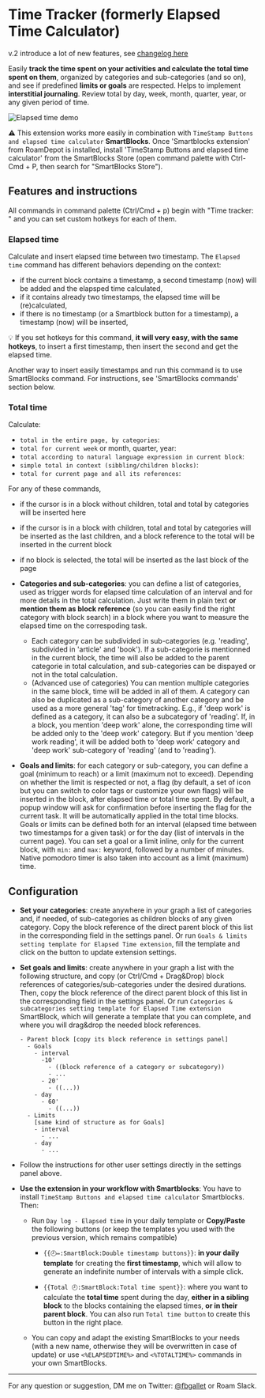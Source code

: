 # Time Tracker (formerly Elapsed Time Calculator)

v.2 introduce a lot of new features, see [changelog here](https://github.com/fbgallet/roam-extension-elapsed-time/blob/main/CHANGELOG.md)

Easily **track the time spent on your activities and calculate the total time spent on them**, organized by categories and sub-categories (and so on), and see if predefined **limits or goals** are respected. Helps to implement **interstitial journaling**.
Review total by day, week, month, quarter, year, or any given period of time.

![Elapsed time demo](https://user-images.githubusercontent.com/74436347/184550335-ac5acde2-c9f9-459b-8e30-ec239abd7041.gif)


⚠️ This extension works more easily in combination with `TimeStamp Buttons and elapsed time calculator` **SmartBlocks**. Once 'Smartblocks extension' from RoamDepot is installed, install 'TimeStamp Buttons and elapsed time calculator' from the SmartBlocks Store (open command palette with Ctrl-Cmd + P, then search for "SmartBlocks Store").

## Features and instructions

All commands in command palette (Ctrl/Cmd + p) begin with "Time tracker: " and you can set custom hotkeys for each of them.

### Elapsed time
Calculate and insert elapsed time between two timestamp. The `Elapsed time` command has different behaviors depending on the context:
  - if the current block contains a timestamp, a second timestamp (now) will be added and the elapsped time calculated,
  - if it contains already two timestamps, the elapsed time will be (re)calculated,
  - if there is no timestamp (or a Smartblock button for a timestamp), a timestamp (now) will be inserted,

💡 If you set hotkeys for this command, **it will very easy, with the same hotkeys**, to insert a first timestamp, then insert the second and get the elapsed time.

Another way to insert easily timestamps and run this command is to use SmartBlocks command. For instructions, see 'SmartBlocks commands' section below.

### Total time
Calculate:
  - `total in the entire page, by categories`:
  - `total for current week` or month, quarter, year: 
  - `total according to natural language expression in current block`:
  - `simple total in context (sibbling/children blocks)`:
  - `total for current page and all its references`:

For any of these commands, 
  - if the cursor is in a block without children, total and total by categories will be inserted here
  - if the cursor is in a block with children, total and total by categories will be inserted as the last children, and a block reference to the total will be inserted in the current block
  - if no block is selected, the total will be inserted as the last block of the page


- **Categories and sub-categories**: you can define a list of categories, used as trigger words for elapsed time calculation of an interval and for more details in the total calculation. Just write them in plain text **or mention them as block reference** (so you can easily find the right category with block search) in a block where you want to measure the elapsed time on the correspoding task.
  - Each category can be subdivided in sub-categories (e.g. 'reading', subdivided in 'article' and 'book'). If a sub-categorie is mentionned in the current block, the time will also be added to the parent categorie in total calculation, and sub-categories can be dispayed or not in the total calculation.
  - (Advanced use of categories) You can mention multiple categories in the same block, time will be added in all of them. A category can also be duplicated as a sub-category of another category and be used as a more general 'tag' for timetracking. E.g., if 'deep work' is defined as a category, it can also be a subcategory of 'reading'. If, in a block, you mention 'deep work' alone, the corresponding time will be added only to the 'deep work' category. But if you mention 'deep work reading', it will be added both to 'deep work' category and 'deep work' sub-category of 'reading' (and to 'reading').

- **Goals and limits**: for each category or sub-category, you can define a goal (minimum to reach) or a limit (maximum not to exceed). Depending on whether the limit is respected or not, a flag (by default, a set of icon but you can switch to color tags or customize your own flags) will be inserted in the block, after elapsed time or total time spent. By default, a popup window will ask for confirmation before inserting the flag for the current task. It will be automatically applied in the total time blocks. Goals or limits can be defined both for an interval (elapsed time between two timestamps for a given task) or for the day (list of intervals in the current page). You can set a goal or a limit inline, only for the current block, with `min:` and `max:` keyword, followed by a number of minutes. Native pomodoro timer is also taken into account as a limit (maximum) time.

## Configuration

- **Set your categories**: create anywhere in your graph a list of categories and, if needed, of sub-categories as children blocks of any given category. Copy the block reference of the direct parent block of this list in the corresponding field in the settings panel. Or run `Goals & limits setting template for Elapsed Time extension`, fill the template and click on the button to update extension settings.

- **Set goals and limits**: create anywhere in your graph a list with the following structure, and copy (or Ctrl/Cmd + Drag&Drop) block references of categories/sub-categories under the desired durations. Then, copy the block reference of the direct parent block of this list in the corresponding field in the settings panel. Or run `Categories & subcategories setting template for Elapsed Time extension` SmartBlock, which will generate a template that you can complete, and where you will drag&drop the needed block references.

  ```
  - Parent block [copy its block reference in settings panel]
    - Goals
      - interval
        -10'
          - ((block reference of a category or subcategory))
          - ...
        - 20'
          - ((...))
      - day
        - 60'
          - ((...))
    - Limits
      [same kind of structure as for Goals]
      - interval
        - ...
      - day
        - ...
  ```

- Follow the instructions for other user settings directly in the settings panel above.

- **Use the extension in your workflow with Smartblocks**: You have to install `TimeStamp Buttons and elapsed time calculator` Smartblocks. Then:

  - Run `Day log - Elapsed time` in your daily template or **Copy/Paste** the following buttons (or keep the templates you used with the previous version, which remains compatible)

    - `{{🕗↦:SmartBlock:Double timestamp buttons}}`: **in your daily template** for creating the **first timestamp**, which will allow to generate an indefinite number of intervals with a simple click.

    - `{{Total 🕗:SmartBlock:Total time spent}}`: where you want to calculate the **total time** spent during the day, **either in a sibling block** to the blocks containing the elapsed times, **or in their parent block**. You can also run `Total time button` to create this button in the right place.

  - You can copy and adapt the existing SmartBlocks to your needs (with a new name, otherwise they will be overwritten in case of update) or use `<%ELAPSEDTIME%>` and `<%TOTALTIME%>` commands in your own SmartBlocks.

---

For any question or suggestion, DM me on Twitter: [@fbgallet](https://twitter.com/fbgallet) or Roam Slack.
